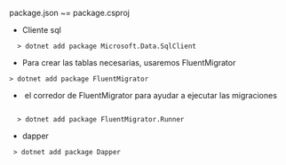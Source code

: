  package.json ~= package.csproj
 
 - Cliente sql
```
  > dotnet add package Microsoft.Data.SqlClient
```
- Para crear las tablas necesarias, usaremos FluentMigrator
```
> dotnet add package FluentMigrator

```
-  el corredor de FluentMigrator para ayudar a ejecutar las migraciones

```

  > dotnet add package FluentMigrator.Runner

```

- dapper 
```
 > dotnet add package Dapper

```
